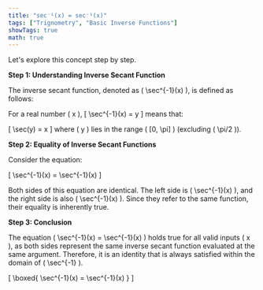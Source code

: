 ```yaml
---
title: "sec⁻¹(x) = sec⁻¹(x)"
tags: ["Trignometry", "Basic Inverse Functions"]
showTags: true
math: true
---
```




Let's explore this concept step by step.

**Step 1: Understanding Inverse Secant Function**

The inverse secant function, denoted as \( \sec^{-1}(x) \), is defined as follows:

For a real number \( x \), 
\[
\sec^{-1}(x) = y
\]
means that:

\[
\sec(y) = x
\]
where \( y \) lies in the range \( [0, \pi] \) (excluding \( \pi/2 \)).

**Step 2: Equality of Inverse Secant Functions**

Consider the equation:

\[
\sec^{-1}(x) = \sec^{-1}(x)
\]

Both sides of this equation are identical. The left side is \( \sec^{-1}(x) \), and the right side is also \( \sec^{-1}(x) \). Since they refer to the same function, their equality is inherently true.

**Step 3: Conclusion**

The equation \( \sec^{-1}(x) = \sec^{-1}(x) \) holds true for all valid inputs \( x \), as both sides represent the same inverse secant function evaluated at the same argument. Therefore, it is an identity that is always satisfied within the domain of \( \sec^{-1} \).

\[
\boxed{ \sec^{-1}(x) = \sec^{-1}(x) }
\]
